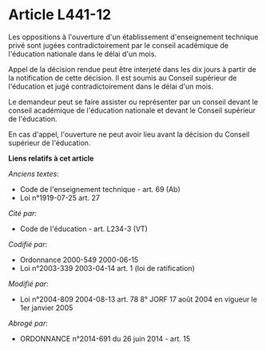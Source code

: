# Article L441-12

Les oppositions à l'ouverture d'un établissement d'enseignement technique privé sont jugées contradictoirement par le conseil
académique de l'éducation nationale dans le délai d'un mois.

Appel de la décision rendue peut être interjeté dans les dix jours à partir de la notification de cette décision. Il est
soumis au Conseil supérieur de l'éducation et jugé contradictoirement dans le délai d'un mois.

Le demandeur peut se faire assister ou représenter par un conseil devant le conseil académique de l'éducation nationale et
devant le Conseil supérieur de l'éducation.

En cas d'appel, l'ouverture ne peut avoir lieu avant la décision du Conseil supérieur de l'éducation.

**Liens relatifs à cet article**

_Anciens textes_:

  - Code de l'enseignement technique - art. 69 (Ab)
  - Loi n°1919-07-25 art. 27

_Cité par_:

  - Code de l'éducation - art. L234-3 (VT)

_Codifié par_:

  - Ordonnance 2000-549 2000-06-15
  - Loi n°2003-339 2003-04-14 art. 1 (loi de ratification)

_Modifié par_:

  - Loi n°2004-809 2004-08-13 art. 78 8° JORF 17 août 2004 en vigueur le 1er janvier 2005

_Abrogé par_:

  - ORDONNANCE n°2014-691 du 26 juin 2014 - art. 15

